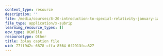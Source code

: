 ```yaml
---
content_type: resource
description: ''
file: /media/courses/8-20-introduction-to-special-relativity-january-iap-2021/77ff942c6878cffa85646f2913fca827_MVJzzWfAwNY.srt
file_type: application/x-subrip
learning_resource_types: []
ocw_type: OCWFile
resourcetype: Other
title: 3play caption file
uid: 77ff942c-6878-cffa-8564-6f2913fca827
---
```

